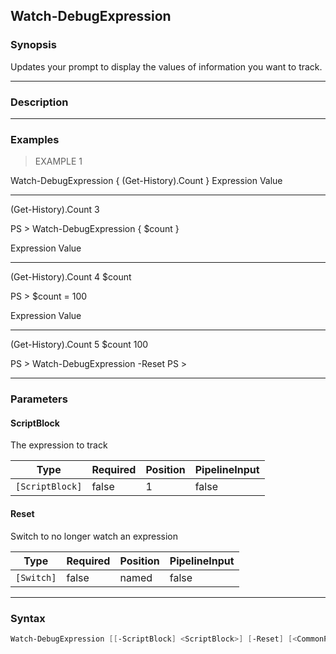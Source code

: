 Watch-DebugExpression
---------------------

### Synopsis
Updates your prompt to display the values of information you want to track.

---

### Description

---

### Examples
> EXAMPLE 1

Watch-DebugExpression { (Get-History).Count }
Expression          Value
----------          -----
(Get-History).Count     3

PS > Watch-DebugExpression { $count }

Expression          Value
----------          -----
(Get-History).Count     4
$count

PS > $count = 100

Expression          Value
----------          -----
(Get-History).Count     5
$count                100

PS > Watch-DebugExpression -Reset
PS >

---

### Parameters
#### **ScriptBlock**
The expression to track

|Type           |Required|Position|PipelineInput|
|---------------|--------|--------|-------------|
|`[ScriptBlock]`|false   |1       |false        |

#### **Reset**
Switch to no longer watch an expression

|Type      |Required|Position|PipelineInput|
|----------|--------|--------|-------------|
|`[Switch]`|false   |named   |false        |

---

### Syntax
```PowerShell
Watch-DebugExpression [[-ScriptBlock] <ScriptBlock>] [-Reset] [<CommonParameters>]
```
